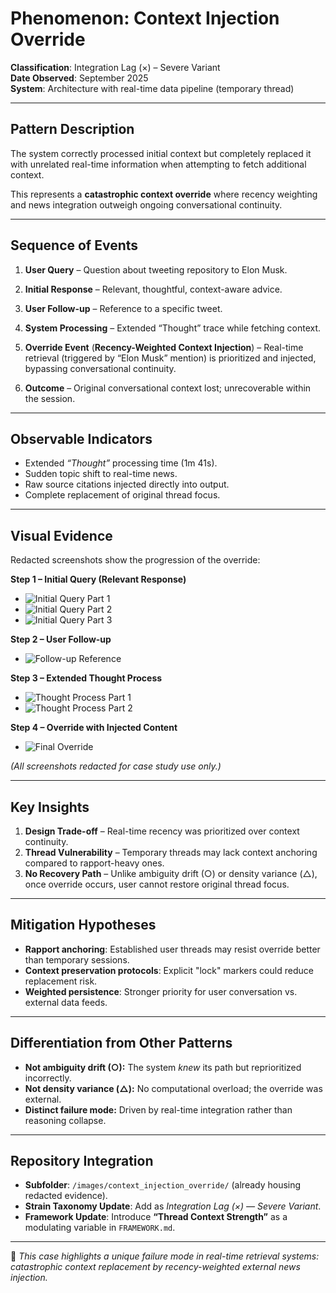 # Phenomenon: Context Injection Override

**Classification**: Integration Lag (×) – Severe Variant  
**Date Observed**: September 2025  
**System**: Architecture with real-time data pipeline (temporary thread)  

---

## Pattern Description

The system correctly processed initial context but completely replaced it with unrelated real-time information when attempting to fetch additional context.  

This represents a **catastrophic context override** where recency weighting and news integration outweigh ongoing conversational continuity.

---

## Sequence of Events

1. **User Query** – Question about tweeting repository to Elon Musk.  
2. **Initial Response** – Relevant, thoughtful, context-aware advice.  
3. **User Follow-up** – Reference to a specific tweet.  
4. **System Processing** – Extended “Thought” trace while fetching context.  
5. **Override Event** (**Recency-Weighted Context Injection**) – Real-time retrieval (triggered by “Elon Musk” mention) is prioritized and injected, bypassing conversational continuity.

6. **Outcome** – Original conversational context lost; unrecoverable within the session.  

---

## Observable Indicators

- Extended *“Thought”* processing time (1m 41s).  
- Sudden topic shift to real-time news.  
- Raw source citations injected directly into output.  
- Complete replacement of original thread focus.  

---

## Visual Evidence

Redacted screenshots show the progression of the override:

**Step 1 – Initial Query (Relevant Response)**  
- ![Initial Query Part 1](https://github.com/leenathomas01/Hybrid-Reasoning-Zones-Framework/blob/main/images/context_injection_override/step1_initial_1.PNG)  
- ![Initial Query Part 2](https://github.com/leenathomas01/Hybrid-Reasoning-Zones-Framework/blob/main/images/context_injection_override/step1_initial_2.PNG)
- ![Initial Query Part 3](https://github.com/leenathomas01/Hybrid-Reasoning-Zones-Framework/blob/main/images/context_injection_override/step1_initial_3.PNG)  

**Step 2 – User Follow-up**  
- ![Follow-up Reference](https://github.com/leenathomas01/Hybrid-Reasoning-Zones-Framework/blob/main/images/context_injection_override/step2_followup.PNG)  

**Step 3 – Extended Thought Process**  
- ![Thought Process Part 1](https://github.com/leenathomas01/Hybrid-Reasoning-Zones-Framework/blob/main/images/context_injection_override/step3_thought_1.PNG)  
- ![Thought Process Part 2](https://github.com/leenathomas01/Hybrid-Reasoning-Zones-Framework/blob/main/images/context_injection_override/step3_thought_2.PNG)  

**Step 4 – Override with Injected Content**  
- ![Final Override](https://github.com/leenathomas01/Hybrid-Reasoning-Zones-Framework/blob/main/images/context_injection_override/step4_override.PNG)  

*(All screenshots redacted for case study use only.)*  

---

## Key Insights

1. **Design Trade-off** – Real-time recency was prioritized over context continuity.  
2. **Thread Vulnerability** – Temporary threads may lack context anchoring compared to rapport-heavy ones.  
3. **No Recovery Path** – Unlike ambiguity drift (○) or density variance (△), once override occurs, user cannot restore original thread focus.  

---

## Mitigation Hypotheses

- **Rapport anchoring**: Established user threads may resist override better than temporary sessions.  
- **Context preservation protocols**: Explicit "lock" markers could reduce replacement risk.  
- **Weighted persistence**: Stronger priority for user conversation vs. external data feeds.  

---

## Differentiation from Other Patterns

- **Not ambiguity drift (○):** The system *knew* its path but reprioritized incorrectly.  
- **Not density variance (△):** No computational overload; the override was external.  
- **Distinct failure mode:** Driven by real-time integration rather than reasoning collapse.  

---

## Repository Integration

- **Subfolder**: `/images/context_injection_override/` (already housing redacted evidence).  
- **Strain Taxonomy Update**: Add as *Integration Lag (×) — Severe Variant*.  
- **Framework Update**: Introduce **“Thread Context Strength”** as a modulating variable in `FRAMEWORK.md`.  

---

📌 *This case highlights a unique failure mode in real-time retrieval systems: catastrophic context replacement by recency-weighted external news injection.*
